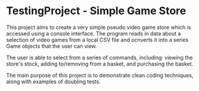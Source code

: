 # TestingProject - Simple Game Store

This project aims to create a very simple pseudo video game store which is accessed using a console interface. The program reads in data about a selection of video games from a local CSV file and ocnverts it into a series Game objects that the user can view.

The user is able to select from a series of commands, including: viewing the store's stock, adding to/removing from a basket, and purchasing the basket.

The main purpose of this project is to demonstrate clean coding techniques, along with examples of doubling tests.
